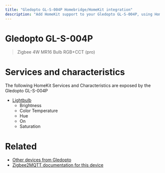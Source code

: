 ```yaml
---
title: "Gledopto GL-S-004P Homebridge/HomeKit integration"
description: "Add HomeKit support to your Gledopto GL-S-004P, using Homebridge, Zigbee2MQTT and homebridge-z2m."
---
```

<!---
This file has been GENERATED using src/docgen/docgen.ts
DO NOT EDIT THIS FILE MANUALLY!
-->
# Gledopto GL-S-004P
> Zigbee 4W MR16 Bulb RGB+CCT (pro)


# Services and characteristics
The following HomeKit Services and Characteristics are exposed by
the Gledopto GL-S-004P

* [Lightbulb](../../light.md)
  * Brightness
  * Color Temperature
  * Hue
  * On
  * Saturation


# Related
* [Other devices from Gledopto](../index.md#gledopto)
* [Zigbee2MQTT documentation for this device](https://www.zigbee2mqtt.io/devices/GL-S-004P.html)